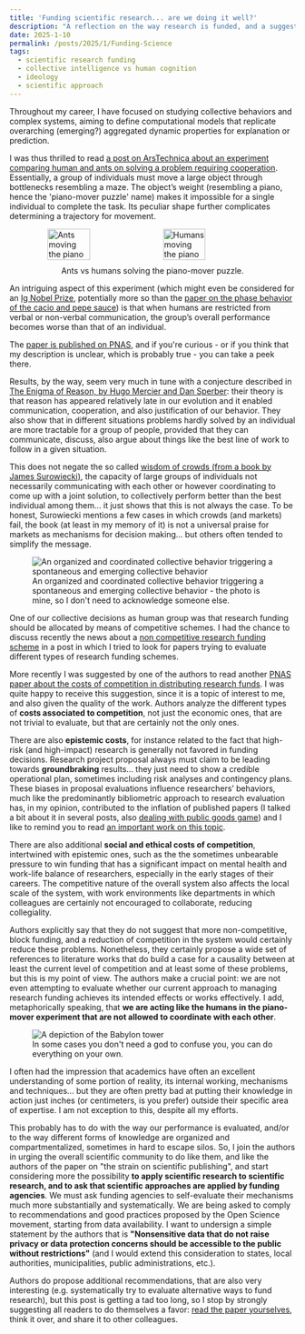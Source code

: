 ```yaml
---
title: 'Funding scientific research... are we doing it well?'
description: "A reflection on the way research is funded, and a suggestion on the fact that we should think "
date: 2025-1-10
permalink: /posts/2025/1/Funding-Science
tags:
  - scientific research funding
  - collective intelligence vs human cognition
  - ideology
  - scientific approach
---
```


Throughout my career, I have focused on studying collective behaviors and complex systems, aiming to define computational models that replicate overarching (emerging?) aggregated dynamic properties for explanation or prediction.

I was thus thrilled to read [a post on ArsTechnica about an experiment comparing human and ants on solving a problem requiring cooperation](https://arstechnica.com/science/2025/01/ants-vs-humans-solving-the-piano-mover-puzzle/). Essentially, a group of individuals must move a large object through bottlenecks resembling a maze. The object’s weight (resembling a piano, hence the 'piano-mover puzzle' name) makes it impossible for a single individual to complete the task. Its peculiar shape further complicates determining a trajectory for movement.

<figure style="display: flex; flex-direction: column; align-items: center;">
    <div style="display: flex; justify-content: space-between; align-items: center;">
        <img src="https://cdn.arstechnica.net/wp-content/uploads/2024/12/maze2.jpg" alt="Ants moving the piano" style="width: 45%; margin-right: 5px;">
        <img src="https://cdn.arstechnica.net/wp-content/uploads/2024/12/maze3-640x429.jpg" alt="Humans moving the piano" style="width: 45%; margin-left: 5px;">
    </div>
    <figcaption style="margin-top: 10px; text-align: center;">Ants vs humans solving the piano-mover puzzle.</figcaption>
</figure>

An intriguing aspect of this experiment (which might even be considered for an [Ig Nobel Prize](https://improbable.com/ig/about-the-ig-nobel-prizes/), potentially more so than the [paper on the phase behavior of the cacio and pepe sauce](https://arxiv.org/abs/2501.00536)) is that when humans are restricted from verbal or non-verbal communication, the group’s overall performance becomes worse than that of an individual.

The [paper is published on PNAS](https://www.pnas.org/doi/10.1073/pnas.2414274121), and if you're curious - or if you think that my description is unclear, which is probably true - you can take a peek there.

Results, by the way, seem very much in tune with a conjecture described in [The Enigma of Reason, by Hugo Mercier and Dan Sperber](https://www.hup.harvard.edu/books/9780674237827): their theory is that reason has appeared relatively late in our evolution and it enabled communication, cooperation, and also justification of our behavior. They also show that in different situations problems hardly solved by an individual are more tractable for a group of people, provided that they can communicate, discuss, also argue about things like the best line of work to follow in a given situation.

This does not negate the so called [wisdom of crowds (from a book by James Surowiecki)](https://www.goodreads.com/book/show/68143.The_Wisdom_of_Crowds), the capacity of large groups of individuals not necessarily communicating with each other or however coordinating to come up with a joint solution, to collectively perform better than the best individual among them... it just shows that this is not always the case. To be honest, Surowiecki mentions a few cases in which crowds (and markets) fail, the book (at least in my memory of it) is not a universal praise for markets as mechanisms for decision making... but others often tended to simplify the message.

<figure>
  <img src="https://cdn.pixabay.com/photo/2023/10/26/20/15/dance-8343432_960_720.jpg" alt="An organized and coordinated collective behavior triggering a spontaneous and emerging collective behavior"/>
  <figcaption>An organized and coordinated collective behavior triggering a spontaneous and emerging collective behavior - the photo is mine, so I don't need to acknowledge someone else.</figcaption>
</figure>

One of our collective decisions as human group was that research funding should be allocated by means of competitive schemes. I had the chance to discuss recently the news about a [non competitive research funding scheme](https://giuseppevizzari.github.io/posts/2023/12/Non-competitive/) in a post in which I tried to look for papers trying to evaluate different types of research funding schemes.

More recently I was suggested by one of the authors to read another [PNAS paper about the costs of competition in distributing research funds](https://www.pnas.org/doi/10.1073/pnas.2407644121). I was quite happy to receive this suggestion, since it is a topic of interest to me, and also given the quality of the work. Authors analyze the different types of **costs associated to competition**, not just the economic ones, that are not trivial to evaluate, but that are certainly not the only ones.

There are also **epistemic costs**, for instance related to the fact that high-risk (and high-impact) research is generally not favored in funding decisions. Research project proposal always must claim to be leading towards **groundbraking** results... they just need to show a credible operational plan, sometimes including risk analyses and contingency plans. These biases in proposal evaluations influence researchers’ behaviors, much like the predominantly bibliometric approach to research evaluation has, in my opinion, contributed to the inflation of published papers (I talked a bit about it in several posts, also [dealing with public goods game](https://giuseppevizzari.github.io/posts/2023/11/Contributing/)) and I like to remind you to read [an important work on this topic](https://direct.mit.edu/qss/article/5/4/823/124269/The-strain-on-scientific-publishing).

There are also additional **social and ethical costs of competition**, intertwined with epistemic ones, such as the the sometimes unbearable pressure to win funding that has a significant impact on mental health and work-life balance of researchers, especially in the early stages of their careers. The competitive nature of the overall system also affects the local scale of the system, with work environments like departments in which colleagues are certainly not encouraged to collaborate, reducing collegiality.

Authors explicitly say that they do not suggest that more non-competitive, block funding, and a reduction of competition in the system would certainly reduce these problems. Nonetheless, they certainly propose a wide set of references to literature works that do build a case for a causality between at least the current level of competition and at least some of these problems, but this is my point of view. The authors make a crucial point: we are not even attempting to evaluate whether our current approach to managing research funding achieves its intended effects or works effectively. I add, metaphorically speaking, that **we are acting like the humans in the piano-mover experiment that are not allowed to coordinate with each other**.

<figure>
  <img src="https://upload.wikimedia.org/wikipedia/commons/2/27/Tower_of_Babel_cropped_square.jpg" alt="A depiction of the Babylon tower"/>
  <figcaption>In some cases you don't need a god to confuse you, you can do everything on your own.</figcaption>
</figure>

I often had the impression that academics have often an excellent understanding of some portion of reality, its internal working, mechanisms and techniques... but they are often pretty bad at putting their knowledge in action just inches (or centimeters, is you prefer) outside their specific area of expertise. I am not exception to this, despite all my efforts.

This probably has to do with the way our performance is evaluated, and/or to the way different forms of knowledge are organized and compartmentalized, sometimes in hard to escape silos. So, I join the authors in urging the overall scientific community to do like them, and like the authors of the paper on "the strain on scientific publishing", and start considering more the possibility **to apply scientific research to scientific research, and to ask that scientific approaches are applied by funding agencies**. We must ask funding agencies to self-evaluate their mechanisms much more substantially and systematically. We are being asked to comply to recommendations and good practices proposed by the Open Science movement, starting from data availability. I want to undersign a simple statement by the authors that is **"Nonsensitive data that do not raise privacy or data protection concerns should be accessible to the public without restrictions"** (and I would extend this consideration to states, local authorities, municipalities, public administrations, etc.).

Authors do propose additional recommendations, that are also very interesting (e.g. systematically try to evaluate alternative ways to fund research), but this post is getting a tad too long, so I stop by strongly suggesting all readers to do themselves a favor: [read the paper yourselves](https://www.pnas.org/doi/10.1073/pnas.2407644121), think it over, and share it to other colleagues.
